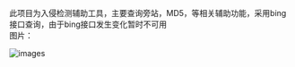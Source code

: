 此项目为入侵检测辅助工具，主要查询旁站，MD5，等相关辅助功能，采用bing接口查询，由于bing接口发生变化暂时不可用<br/>
图片：<br/>

![images](https://raw.github.com/creturn/finder/master/pic/1.png)
